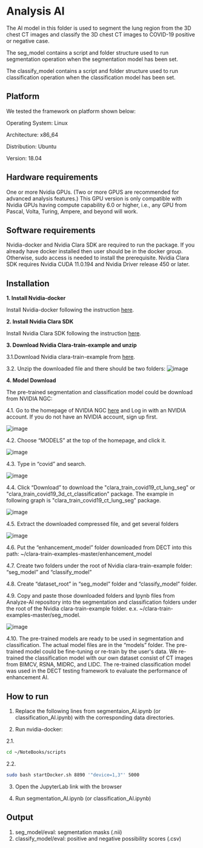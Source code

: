 # Analysis AI

The AI model in this folder is used to segment the lung region from the 3D chest CT images and classify the 3D chest CT images to COVID-19 positive or negative case.

The seg_model contains a script and folder structure used to run segmentation operation when the segmentation model has been set.

The classify_model contains a script and folder structure used to run classification operation when the classification model has been set.

## Platform

We tested the framework on platform shown below:

Operating System: Linux

Architecture: x86_64

Distribution: Ubuntu

Version: 18.04

## Hardware requirements
One or more Nvidia GPUs. (Two or more GPUS are recommended for advanced analysis features.) This GPU version is only compatible with Nvidia GPUs having compute capability 6.0 or higher, i.e., any GPU from Pascal, Volta, Turing, Ampere, and beyond will work.

## Software requirements

Nvidia-docker and Nvidia Clara SDK are required to run the package. If you already have docker installed then user should be in the docker group. Otherwise, sudo access is needed to install the prerequisite. Nvidia Clara SDK requires Nvidia CUDA 11.0.194 and Nvidia Driver release 450 or later.

## Installation

**1. Install Nvidia-docker**

Install Nvidia-docker following the instruction [here](https://docs.nvidia.com/datacenter/cloud-native/container-toolkit/install-guide.html#docker).

**2. Install Nvidia Clara SDK**

Install Nvidia Clara SDK following the instruction [here](https://docs.nvidia.com/clara/deploy/ClaraInstallation.html).

**3. Download Nvidia Clara-train-example and unzip**

3.1.Download Nvidia clara-train-example from [here](https://github.com/NVIDIA/clara-train-examples).

3.2. Unzip the downloaded file and there should be two folders:
![image](https://user-images.githubusercontent.com/31482058/114258892-ee2d7500-9997-11eb-831f-21d9c10e52a0.png)

**4. Model Download**

The pre-trained segmentation and classification model could be download from NVIDIA NGC:

4.1. Go to the homepage of NVIDIA NGC [here](https://ngc.nvidia.com/signin) and Log in with an NVIDIA account. If you do not have an NVIDIA account, sign up first.

![image](https://user-images.githubusercontent.com/31482058/114258934-46fd0d80-9998-11eb-84ff-8dc16dca538c.png)

4.2. Choose “MODELS” at the top of the homepage, and click it.

![image](https://user-images.githubusercontent.com/31482058/114258951-5aa87400-9998-11eb-8b7a-82088720076c.png)

4.3. Type in “covid” and search.

![image](https://user-images.githubusercontent.com/31482058/114258957-6bf18080-9998-11eb-8828-e4a27c2ff34a.png)

4.4. Click “Download” to download the "clara_train_covid19_ct_lung_seg" or "clara_train_covid19_3d_ct_classification" package. The example in following graph is "clara_train_covid19_ct_lung_seg" package.

![image](https://user-images.githubusercontent.com/31482058/114258966-7ca1f680-9998-11eb-8b5d-3e7dce27ac9e.png)

4.5. Extract the downloaded compressed file, and get several folders

![image](https://user-images.githubusercontent.com/31482058/114258972-87f52200-9998-11eb-90a0-cc597f7b033e.png)

4.6. Put the “enhancement_model” folder downloaded from DECT into this path: ~/clara-train-examples-master/enhancement_model

4.7. Create two folders under the root of Nvidia clara-train-example folder: “seg_model” and “classify_model”

4.8. Create “dataset_root” in “seg_model” folder and “classify_model” folder.

4.9. Copy and paste those downloaded folders and Ipynb files from Analyze-AI repository into the segmentation and classification folders under the root of the Nvidia clara-train-example folder. e.x. ~/clara-train-examples-master/seg_model.

![image](https://user-images.githubusercontent.com/31482058/114258988-ac50fe80-9998-11eb-8433-30b2c9f2d96a.png)

4.10. The pre-trained models are ready to be used in segmentation and classification. The actual model files are in the “models” folder. The pre-trained model could be fine-tuning or re-train by the user's data. We re-trained the classification model with our own dataset consist of CT images from BIMCV, RSNA, MIDRC, and LIDC. The re-trained classification model was used in the DECT testing framework to evaluate the performance of enhancement AI.

## How to run
1. Replace the following lines from segmentaion_AI.ipynb (or classification_AI.ipynb) with the corresponding data directories. 

2. Run nvidia-docker:

2.1.
```bash
cd ~/NoteBooks/scripts
```

2.2.
```bash
sudo bash startDocker.sh 8890 '"device=1,3"' 5000
```

3. Open the JupyterLab link with the browser

4. Run segmentation_AI.ipynb (or classification_AI.ipynb)

## Output
1. seg_model/eval: segmentation masks (.nii)
2. classify_model/eval: positive and negative possibility scores (.csv)
